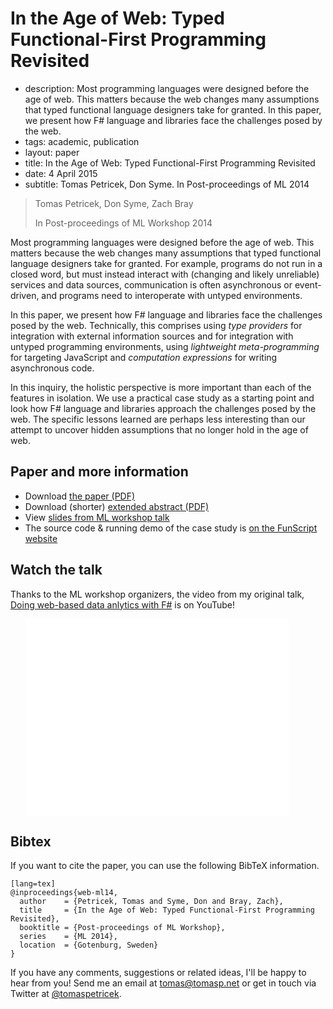 # In the Age of Web: Typed Functional-First Programming Revisited

 - description: Most programming languages were designed before the age of web. This matters because the web
    changes many assumptions that typed functional language designers take for granted.
    In this paper, we present how F# language and libraries face the challenges posed by the web.
 - tags: academic, publication
 - layout: paper
 - title: In the Age of Web: Typed Functional-First Programming Revisited
 - date: 4 April 2015
 - subtitle: Tomas Petricek, Don Syme. In Post-proceedings of ML 2014

> Tomas Petricek, Don Syme, Zach Bray
>
> In Post-proceedings of ML Workshop 2014
  
Most programming languages were designed before the age of web.
This matters because the web changes many assumptions that typed functional language designers take 
for granted. For example, programs do not run in a closed word, but must instead interact with 
(changing and likely unreliable) services and data sources, communication is often asynchronous 
or event-driven, and programs need to interoperate with untyped environments.

In this paper, we present how F# language and libraries face the challenges posed by the web.
Technically, this comprises using _type providers_ for integration with external information 
sources and for integration with untyped programming environments, using _lightweight 
meta-programming_ for targeting JavaScript and _computation expressions_ for writing 
asynchronous code.

In this inquiry, the holistic perspective is more important than each of the features in isolation.
We use a practical case study as a starting point and look how F# language and libraries approach 
the challenges posed by the web. The specific lessons learned are perhaps less interesting than 
our attempt to uncover hidden assumptions that no longer hold in the age of web.


## Paper and more information

 - Download [the paper (PDF)](age-of-web.pdf)
 - Download (shorter) [extended abstract (PDF)](ml-abstract.pdf)
 - View [slides from ML workshop talk](ml-talk.pdf)
 - The source code & running demo of the case study is [on the FunScript website](http://funscript.info/samples/worldbank/)

## Watch the talk
 
Thanks to the ML workshop organizers, the video from my original talk,
[Doing web-based data anlytics with F#](https://www.youtube.com/watch?v=_YOSAXKY-JI) is on YouTube!
   
<iframe style="margin-left:25px" width="420" height="315" src="//www.youtube.com/embed/_YOSAXKY-JI" frameborder="0" allowfullscreen></iframe>
 
## <a id="cite">Bibtex</a>
If you want to cite the paper, you can use the following BibTeX information.

    [lang=tex]
    @inproceedings{web-ml14,
      author    = {Petricek, Tomas and Syme, Don and Bray, Zach},
      title     = {In the Age of Web: Typed Functional-First Programming Revisited},
      booktitle = {Post-proceedings of ML Workshop},
      series    = {ML 2014},
      location  = {Gotenburg, Sweden}
    } 


If you have any comments, suggestions or related ideas, I'll be happy to 
hear from you! Send me an email at [tomas@tomasp.net](mailto:tomas@tomasp.net)
or get in touch via Twitter at [@tomaspetricek](http://twitter.com/tomaspetricek).
